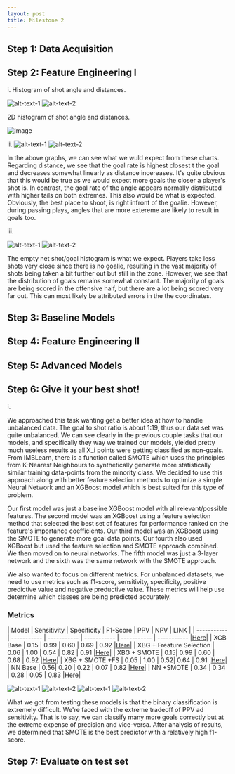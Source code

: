 ```yaml
---
layout: post
title: Milestone 2
---
```



## Step 1: Data Acquisition




## Step 2: Feature Engineering I

i. Histogram of shot angle and distances.

![alt-text-1](/figures/shot_dist.png "title-1") ![alt-text-2](/figures/angle_hist.png "title-2")

2D histogram of shot angle and distances.

![image](/figures/2d.png "Title")

ii.
![alt-text-1](/figures/score_rate_dist.png "title-1") ![alt-text-2](/figures/score_rate_angle.png "title-2")

In the above graphs, we can see what we wuld expect from these charts. Regarding distance, we see that the goal rate is highest closest t the goal and decreases somewhat linearly as distance incereases. It's quite obvious that this would be true as we would expect more goals the closer a player's shot is. In contrast, the goal rate of the angle appears normally distributed with higher tails on both extremes. This also would be what is expected. Obviously, the best place to shoot, is right infront of the goalie. However, during passing plays, angles that are more extereme are likely to result in goals too.

iii.

![alt-text-1](/figures/hist_empty.png "title-1") ![alt-text-2](/figures/emptynet_dist.png "title-2")

The empty net shot/goal histogram is what we expect. Players take less shots very close since there is no goalie, resulting in the vast majority of shots being taken a bit further out but still in the zone. However, we see that the distribution of goals remains somewhat constant. The majority of goals are being scored in the offensive half, but there are a lot being scored very far out. This can most likely be attributed errors in the the coordinates.


## Step 3: Baseline Models

## Step 4: Feature Engineering II 

## Step 5: Advanced Models

## Step 6: Give it your best shot!

i.

We approached this task wanting get a better idea at how to handle unbalanced data. The goal to shot ratio is about 1:19, thus our data set was quite unbalanced. We can see clearly in the previous couple tasks that our models, and specifically they way we trained our models, yielded pretty much useless results as all X_i points were getting classified as non-goals. From IMBLearn, there is a function called SMOTE which uses the principles from K-Nearest Neighbours to synthetically generate more statistically similar training data-points from the minority class. We decided to use this approach along with better feature selection methods to optimize a simple Neural Network and an XGBoost model which is best suited for this type of problem.

Our first model was just a baseline XGBoost model with all relevant/possible features. The second model was an XGBoost using a feature selection method that selected the best set of features for performance ranked on the feature's importance coefficients. Our third model was an XGBoost using the SMOTE to generate more goal data points. Our fourth also used XGBoost but used the feature selection and SMOTE approach combined. We then moved on to neural networks. The fifth model was just a 3-layer network and the sixth was the same network with the SMOTE approach.

We also wanted to focus on different metrics. For unbalanced datasets, we need to use metrics such as f1-score, sensitivity, specificity, positive predictive value and negative preductive value. These metrics will help use determine which classes are being predicted accurately. 

### Metrics

| Model     | Sensitivity | Specificity      | F1-Score | PPV     | NPV | LINK |
| ----------- | ----------- | ----------- | ----------- | ----------- | ----------- |[Here](https://www.comet.com/nhl-07/try-best/67ec3c39233a491f8caa17d9ad304ddd)|
| XGB Base    | 0.15 | 0.99    | 0.60 | 0.69     | 0.92 |[Here](https://duckduckgo.com)|
| XBG + Freature Selection     | 0.06 | 1.00     | 0.54 | 0.82     | 0.91 |[Here](https://duckduckgo.com)|
| XBG + SMOTE  | 0.15| 0.99      | 0.60 | 0.68     | 0.92 |[Here](https://duckduckgo.com)|
|  XBG + SMOTE +FS  | 0.05 | 1.00     | 0.52| 0.64     | 0.91 |[Here](https://duckduckgo.com)|
| NN Base    | 0.56| 0.20     | 0.22 | 0.07    | 0.82 |[Here](https://duckduckgo.com)|
| NN +SMOTE   | 0.34 | 0.34    | 0.28 | 0.05     | 0.83 |[Here](https://duckduckgo.com)|



![alt-text-1](/figures/realiability.png "title-19") ![alt-text-2](/figures/roc.png "title-21")
![alt-text-1](/figures/cumalitive.png "title-12") ![alt-text-2](/figures/goal_rate.png "title-23")

What we got from testing these models is that the binary classification is extremely difficult. We're faced with the extreme tradeoff of PPV ad sensitivity. That is to say, we can classify many more goals correctly but at the extreme expense of precision and vice-versa. After analysis of results, we determined that SMOTE is the best predictor with a relatively high f1-score. 



## Step 7: Evaluate on test set

